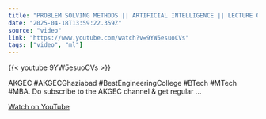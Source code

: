 ```yaml
---
title: "PROBLEM SOLVING METHODS || ARTIFICIAL INTELLIGENCE || LECTURE 02 BY DR  RASHMI SHARMA || AKGEC"
date: "2025-04-18T13:59:22.359Z"
source: "video"
link: "https://www.youtube.com/watch?v=9YW5esuoCVs"
tags: ["video", "ml"]
---
```


{{< youtube 9YW5esuoCVs >}}

AKGEC #AKGECGhaziabad #BestEngineeringCollege #BTech #MTech #MBA. Do subscribe to the AKGEC channel & get regular ...

[Watch on YouTube](https://www.youtube.com/watch?v=9YW5esuoCVs)
